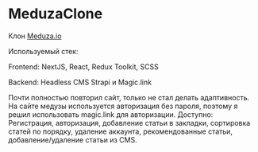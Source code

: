# MeduzaClone
Клон <a href='https://meduza.io/'>Meduza.io</a>

Используемый стек:

Frontend: NextJS, React, Redux Toolkit, SCSS

Backend: Headless CMS Strapi и Magic.link

Почти полностью повторил сайт, только не стал делать адаптивность. На сайте медузы используется авторизация без пароля, поэтому я решил использовать magic.link для авторизации. Доступно: Регистрация, авторизация, добавление статьи в закладки, сортировка статей по порядку,
удаление аккаунта, рекомендованные статьи, добавление/удаление статьи из CMS.



